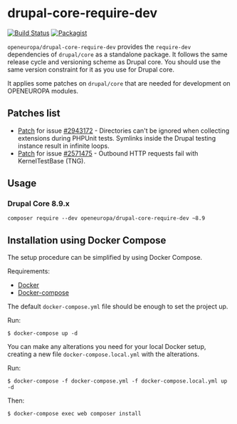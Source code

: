 # drupal-core-require-dev

[![Build Status](https://drone.fpfis.eu/api/badges/openeuropa/drupal-core-require-dev/status.svg?branch=8.8.x)](https://drone.fpfis.eu/openeuropa/drupal-core-require-dev)
[![Packagist](https://img.shields.io/packagist/v/openeuropa/drupal-core-require-dev.svg)](https://packagist.org/packages/openeuropa/drupal-core-require-dev)

``openeuropa/drupal-core-require-dev`` provides the ``require-dev`` dependencies of ``drupal/core`` as a standalone package. It follows the same release cycle and versioning scheme as Drupal core. You should use the same version constraint for it as you use for Drupal core.

It applies some patches on ``drupal/core`` that are needed for development on OPENEUROPA modules.

## Patches list

- [Patch](https://www.drupal.org/files/issues/2021-01-27/2943172-kernel-test-base-60.patch) for issue [#2943172](https://www.drupal.org/project/drupal/issues/2943172) -
Directories can't be ignored when collecting extensions during PHPUnit tests.
Symlinks inside the Drupal testing instance result in infinite loops.
- [Patch](https://www.drupal.org/files/issues/outbound_http_requests-2571475-10.patch) for issue [#2571475](https://www.drupal.org/project/drupal/issues/2571475) -
Outbound HTTP requests fail with KernelTestBase (TNG).

## Usage

### Drupal Core 8.9.x

``composer require --dev openeuropa/drupal-core-require-dev ~8.9``

## Installation using Docker Compose

The setup procedure can be simplified by using Docker Compose.

Requirements:

- [Docker](https://www.docker.com/get-docker)
- [Docker-compose](https://docs.docker.com/compose/)

The default `docker-compose.yml` file should be enough to set the project up.

Run:

```
$ docker-compose up -d
```

You can make any alterations you need for your local Docker setup, creating a new file `docker-compose.local.yml` with the alterations.

Run:

```
$ docker-compose -f docker-compose.yml -f docker-compose.local.yml up -d
```

Then:

```
$ docker-compose exec web composer install
```
